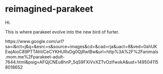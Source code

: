 # reimagined-parakeet
<body> Hi. </body>
<p>This is where parakeet evolve into the new bird of furter.</p>
<image>https://www.google.com/url?sa=i&rct=j&q=&esrc=s&source=images&cd=&cad=rja&uact=8&ved=0ahUKEwjAioC89PTTAhVCeCYKHURxDg0QjRwIBw&url=http%3A%2F%2Fanimals.mom.me%2Fparakeet-adult-7644.html&psig=AFQjCNEu8hnP_5qS9FXiVvXZTvOzIfwxkA&ust=1495041158018652</image>
